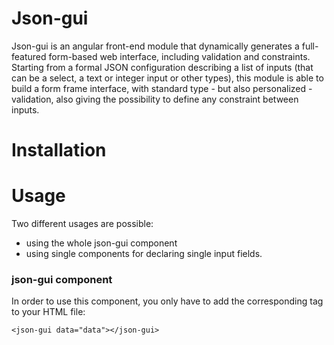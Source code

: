 # Json-gui

Json-gui is an angular front-end module that dynamically generates a full-featured form-based web interface, including validation and constraints.
Starting from a formal JSON configuration describing a list of inputs (that can be a select, a text or integer input or other types), this module is able to build a form frame interface, with standard type - but also personalized - validation, also giving the possibility to define any constraint between inputs. 

# Installation

# Usage

Two different usages are possible:
- using the whole json-gui component
- using single components for declaring single input fields.

### json-gui component

In order to use this component, you only have to add the corresponding tag to your HTML file:

```
<json-gui data="data"></json-gui>
```

